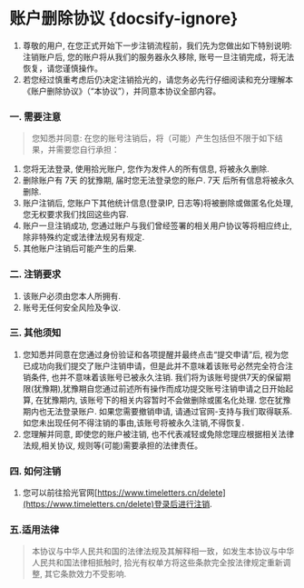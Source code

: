 # 账户删除协议 {docsify-ignore}

1. 尊敬的用户, 在您正式开始下一步注销流程前，我们先为您做出如下特别说明: 注销账户后, 您的账户将从我们的服务器永久移除, 账号一旦注销完成，将无法恢复，请您谨慎操作。
2. 若您经过慎重考虑后仍决定注销拾光的，请您务必先行仔细阅读和充分理解本《账户删除协议》（“本协议”），并同意本协议全部内容。

### 一. 需要注意

> 您知悉并同意: 在您的账号注销后，将（可能）产生包括但不限于如下结果，并需要您自行承担：

1. 您将无法登录, 使用拾光账户, 您作为发件人的所有信息, 将被永久删除.
2. 删除账户有 7天 的犹豫期, 届时您无法登录您的账户. 7天 后所有信息将被永久删除.
3. 账户注销后, 您账户下其他统计信息(登录IP, 日志等)将被删除或做匿名化处理, 您无权要求我们找回这些内容.
4. 账户一旦注销成功, 您通过账户与我们曾经签署的相关用户协议等将相应终止, 除非特殊约定或法律法规另有规定.
5. 其他账户注销后可能产生的后果.

### 二. 注销要求

1. 该账户必须由您本人所拥有.
2. 账号无任何安全风险及争议.

### 三. 其他须知

1. 您知悉并同意在您通过身份验证和各项提醒并最终点击“提交申请”后, 视为您已成功向我们提交了账户注销申请，但是此并不意味着该账号必然完全符合注销条件, 也并不意味着该账号已被永久注销. 我们将为该账号提供7天的保留期限(犹豫期),犹豫期自您通过前述所有操作而成功提交账号注销申请之日开始起算, 在犹豫期内, 该账号下的相关内容暂时不会做删除或匿名化处理. 您在犹豫期内也无法登录账户. 如果您需要撤销申请, 请通过官网-支持与我们取得联系. 如您未出现任何不得注销的事由,该账号将被永久注销,不得恢复.
2. 您理解并同意, 即使您的账户被注销, 也不代表减轻或免除您理应根据相关法律法规,相关协议, 规则等(可能)需要承担的法律责任。

### 四. 如何注销

1. 您可以前往拾光官网[https://www.timeletters.cn/delete](https://www.timeletters.cn/delete)登录后进行注销.

### 五.适用法律

> 本协议与中华人民共和国的法律法规及其解释相一致，如发生本协议与中华人民共和国法律相抵触时, 拾光有权单方将这些条款完全按法律规定重新调整, 其它条款效力不受影响.
